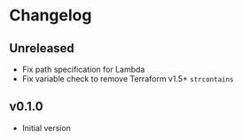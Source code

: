 # Changelog

## Unreleased

- Fix path specification for Lambda
- Fix variable check to remove Terraform v1.5+ `strcontains`

## v0.1.0

- Initial version
